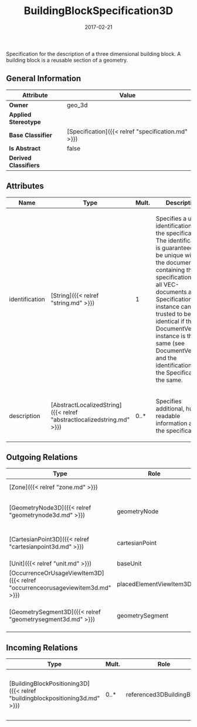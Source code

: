 ﻿---
title: BuildingBlockSpecification3D
toc: false
type: specs
date: "2017-02-21"
draft: false
specification: VEC
version: 1.1.3
documentType: "Recommendation"
elementType: Class
classes:
  - BuildingBlockSpecification3D
menu_name: vec-1.1.3
---
<p> Specification for the description of a three dimensional building block. A building block is a reusable section of a geometry.      </p>

## General Information

| Attribute               | Value |
|-------------------------|-------|
| **Owner**               | geo_3d |
| **Applied Stereotype**  |   |
| **Base Classifier**     | [Specification]({{< relref "specification.md" >}})<br/>  |
| **Is Abstract**         | false |
| **Derived Classifiers** |   |

## Attributes
|  Name  |  Type  |  Mult.  |  Description  |  Owning Classifier  |
|--------|--------|---------|---------------|--------------|
|identification | [String]({{< relref "string.md" >}}) | 1 | <p> Specifies a unique identification of the specification. The identification is guaranteed to be unique within the document containing the specification. Over all VEC-documents a Specification-instance can be trusted to be identical if the DocumentVersion-instance is the same (see DocumentVersion) and the identification of the Specification is the same.      </p> | [Specification]({{< relref "specification.md" >}}) |
|description | [AbstractLocalizedString]({{< relref "abstractlocalizedstring.md" >}}) | 0..* | <p> Specifies additional, human readable information about the specification.      </p> | [Specification]({{< relref "specification.md" >}}) |

## Outgoing Relations
|    Type  |   Role   |   Mult.   |   Mult.   |   Description   |
|----------|----------|-----------|-----------|-----------------|
| [Zone]({{< relref "zone.md" >}}) |  | 0..1 | 0..* | References the Zone that is building block describes. |
| [GeometryNode3D]({{< relref "geometrynode3d.md" >}}) | geometryNode | 0..* | 1 | Specifies the GeometryNode3Ds defined by the BuildingBlockSpecification3D. |
| [CartesianPoint3D]({{< relref "cartesianpoint3d.md" >}}) | cartesianPoint | 0..* | 1 | Specifies the CartesianPoint3Ds that are used in the BuildingBlockSpecification3D. |
| [Unit]({{< relref "unit.md" >}}) | baseUnit | 1 | 0..* |  |
| [OccurrenceOrUsageViewItem3D]({{< relref "occurrenceorusageviewitem3d.md" >}}) | placedElementViewItem3D | 0..* | 1 | Specifies the view items for OccurrenceOrUsages in a BuildingBlockSpecification3D. |
| [GeometrySegment3D]({{< relref "geometrysegment3d.md" >}}) | geometrySegment | 0..* | 1 | Specifies the GeometrySegment3Ds defined by the BuildingBlockSpecification3D. |
##  Incoming Relations
|    Type  |   Mult.  |   Role    |   Mult.   |   Description  |
|----------|----------|-----------|-----------|----------------|
| [BuildingBlockPositioning3D]({{< relref "buildingblockpositioning3d.md" >}}) | 0..* | referenced3DBuildingBlock | 1 | <p> References the building block that is positioned.      </p> |

